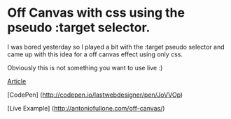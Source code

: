 Off Canvas with css using the pseudo :target selector.
=================================

I was bored yesterday so I played a bit with the :target pseudo selector and came up with this idea for a off canvas effect using only css.

Obviously this is not something you want to use live :)

[Article](http://antoniofullone.com/dev/2015/04/03/off-canvas-with-only-css/)

[CodePen] (http://codepen.io/lastwebdesigner/pen/JoVVOp)

[Live Example] (http://antoniofullone.com/off-canvas/)